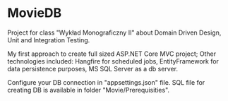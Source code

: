 # MovieDB
Project for class "Wykład Monograficzny II" about Domain Driven Design, Unit and Integration Testing.

My first approach to create full sized ASP.NET Core MVC project; Other technologies included: Hangfire for scheduled jobs,
EntityFramework for data persistence purposes, MS SQL Server as a db server.

Configure your DB connection in "appsettings.json" file. SQL file for creating DB is available in folder "Movie/Prerequisities".

